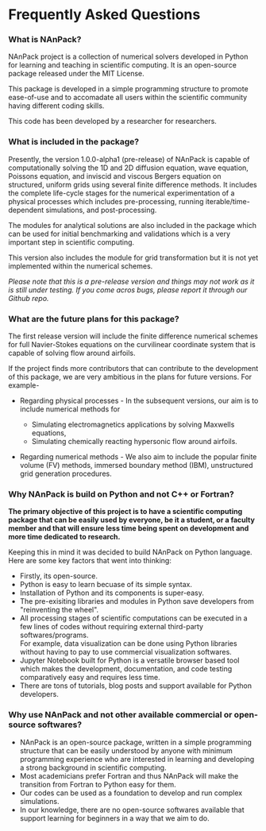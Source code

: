 # Frequently Asked Questions

### What is NAnPack?

NAnPack project is a collection of numerical solvers developed in Python for learning and teaching in scientific computing. It is an open-source package released under the MIT License.

This package is developed in a simple programming structure to promote ease-of-use and to accomadate all users within the scientific community having different coding skills.

This code has been developed by a researcher for researchers.

### What is included in the package?

Presently, the version 1.0.0-alpha1 (pre-release) of NAnPack is capable of computationally solving the 1D and 2D diffusion equation, wave equation, Poissons equation, and inviscid and viscous Bergers equation on structured, uniform grids using several finite difference methods. It includes the complete life-cycle stages for the numerical experimentation of a physical processes which includes pre-processing, running iterable/time-dependent simulations, and post-processing.

The modules for analytical solutions are also included in the package which can be used for initial benchmarking and validations which is a very important step in scientific computing.

This version also includes the module for grid transformation but it is not yet implemented within the numerical schemes.

*Please note that this is a pre-release version and things may not work as it is still under testing. If you come acros bugs, please report it through our Github repo.*

### What are the future plans for this package?

The first release version will include the finite difference numerical schemes for full Navier-Stokes equations on the curvilinear coordinate system that is capable of solving flow around airfoils.

If the project finds more contributors that can contribute to the development of this package, we are very ambitious in the plans for future versions. For example-  

* Regarding physical processes - In the subsequent versions, our aim is to include numerical methods for

    * Simulating electromagnetics applications by solving Maxwells equations,
    * Simulating chemically reacting hypersonic flow around airfoils.  
    

* Regarding numerical methods - We also aim to include the popular finite volume (FV) methods, immersed boundary method (IBM), unstructured grid generation procedures.

### Why NAnPack is build on Python and not C++ or Fortran?

**The primary objective of this project is to have a scientific computing package that can be easily used by everyone, be it a student, or a faculty member and that will ensure less time being spent on development and more time dedicated to research.**

Keeping this in mind it was decided to build NAnPack on Python language.
Here are some key factors that went into thinking:

* Firstly, its open-source.
* Python is easy to learn becuase of its simple syntax.
* Installation of Python and its components is super-easy.
* The pre-exisiting libraries and modules in Python save developers from "reinventing the wheel".
* All processing stages of scientific computations can be executed in a few lines of codes without requiring external third-party softwares/programs.   
For example, data visualization can be done using Python libraries without having to pay to use commercial visualization softwares. 
* Jupyter Notebook built for Python is a versatile browser based tool which makes the development, documentation, and code testing comparatively easy and requires less time.
* There are tons of tutorials, blog posts and support available for Python developers.

### Why use NAnPack and not other available commercial or open-source softwares?

* NAnPack is an open-source package, written in a simple programming structure that can be easily understood by anyone with minimum programming experience who are interested in learning and developing a strong background in scientific computing.
* Most academicians prefer Fortran and thus NAnPack will make the transition from Fortran to Python easy for them.
* Our codes can be used as a foundation to develop and run complex simulations.
* In our knowledge, there are no open-source softwares available that support learning for beginners in a way that we aim to do.